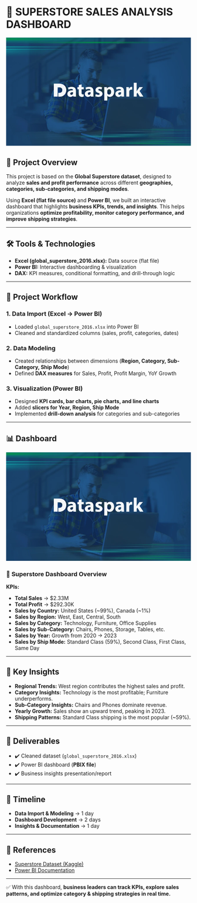 # 🏬 SUPERSTORE SALES ANALYSIS DASHBOARD

![](https://github.com/BERLINSAMUELRAJ/DATASPARK_PROJECT/blob/main/resource-cs-dataspark_dwmbhq.webp)

## 🚀 Project Overview  
This project is based on the **Global Superstore dataset**, designed to analyze **sales and profit performance** across different **geographies, categories, sub-categories, and shipping modes**.  

Using **Excel (flat file source)** and **Power BI**, we built an interactive dashboard that highlights **business KPIs, trends, and insights**. This helps organizations **optimize profitability, monitor category performance, and improve shipping strategies**.  

---

## 🛠️ Tools & Technologies  
- **Excel (global_superstore_2016.xlsx):** Data source (flat file)  
- **Power BI:** Interactive dashboarding & visualization  
- **DAX:** KPI measures, conditional formatting, and drill-through logic  

---

## 📂 Project Workflow  

### 1. **Data Import (Excel → Power BI)**  
- Loaded `global_superstore_2016.xlsx` into Power BI  
- Cleaned and standardized columns (sales, profit, categories, dates)  

### 2. **Data Modeling**  
- Created relationships between dimensions (**Region, Category, Sub-Category, Ship Mode**)  
- Defined **DAX measures** for Sales, Profit, Profit Margin, YoY Growth  

### 3. **Visualization (Power BI)**  
- Designed **KPI cards, bar charts, pie charts, and line charts**  
- Added **slicers for Year, Region, Ship Mode**  
- Implemented **drill-down analysis** for categories and sub-categories  

---

## 📊 Dashboard

![](https://github.com/BERLINSAMUELRAJ/DATASPARK_PROJECT/blob/main/resource-cs-dataspark_dwmbhq.webp)

### 🔹 **Superstore Dashboard Overview**  
**KPIs:**  
- **Total Sales** → $2.33M  
- **Total Profit** → $292.30K  
- **Sales by Country:** United States (~99%), Canada (~1%)  
- **Sales by Region:** West, East, Central, South  
- **Sales by Category:** Technology, Furniture, Office Supplies  
- **Sales by Sub-Category:** Chairs, Phones, Storage, Tables, etc.  
- **Sales by Year:** Growth from 2020 → 2023  
- **Sales by Ship Mode:** Standard Class (59%), Second Class, First Class, Same Day  

---

## 📌 Key Insights  
- **Regional Trends:** West region contributes the highest sales and profit.  
- **Category Insights:** Technology is the most profitable; Furniture underperforms.  
- **Sub-Category Insights:** Chairs and Phones dominate revenue.  
- **Yearly Growth:** Sales show an upward trend, peaking in 2023.  
- **Shipping Patterns:** Standard Class shipping is the most popular (~59%).  

---

## 🧾 Deliverables  
- ✔️ Cleaned dataset (`global_superstore_2016.xlsx`)  
- ✔️ Power BI dashboard (**PBIX file**)  
- ✔️ Business insights presentation/report  

---

## 📅 Timeline  
- **Data Import & Modeling** → 1 day  
- **Dashboard Development** → 2 days  
- **Insights & Documentation** → 1 day  

---

## 📌 References  
- [Superstore Dataset (Kaggle)](https://www.kaggle.com/datasets/vivek468/superstore-dataset-final)  
- [Power BI Documentation](https://learn.microsoft.com/en-us/power-bi/)  

---

✅ With this dashboard, **business leaders can track KPIs, explore sales patterns, and optimize category & shipping strategies in real time.**  
